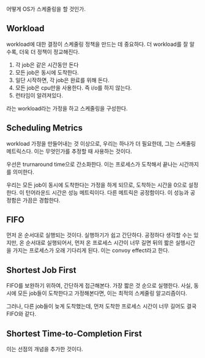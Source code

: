 어떻게 OS가 스케줄링을 할 것인가.
## Workload
workload에 대한 결정이 스케줄링 정책을 만드는 데 중요하다. 더 workload를 잘 알수록, 더욱 더 정책이 정교해진다.

1. 각 job은 같은 시간동안 돈다
2. 모든 job은 동시에 도착한다.
3. 일단 시작하면, 각 job은 완료를 위해 돈다.
4. 모든 job은 cpu만을 사용한다. 즉 i/o를 하지 않는다.
5. 런타임이 알려져있다.

라는 workload라는 가정을 하고 스케줄링을 구성한다.
## Scheduling Metrics
workload 가정을 만들어내는 것 이상으로, 우리는 하나가 더 필요한데, 그는 스케줄링 메트릭스다. 이는 무엇인가를 추정할 때 사용하는 것이다. 

우선은 trurnaround time으로 간소화한다. 
이는 프로세스가 도착해서 끝나는 시간까지를 의미한다. 

우리는 모든 job이 동시에 도착한다는 가정을 하게 되므로, 도착하는 시간을 0으로 설정한다. 
이 턴어라운드 시간은 성능 메트릭이다. 
다른 메트릭은 공정함이다. 이 성능과 공정함은 가끔은 경합한다. 

## FIFO
먼저 온 순서대로 실행되는 것이다. 실행하기가 쉽고 간단하다. 
공정하다 생각할 수는 있지만, 온 순서대로 실행되어서, 먼저 온 프로세스 시간이 너무 길면 뒤의 짧은 실헹시간을 가지는 프로세스가 오래 기다리게 된다. 
이는 convoy effect라고 한다. 

## Shortest Job First
FIFO를 보완하기 위하여, 간단하게 접근해본다. 
가장 짧은 것 순으로 실행한다. 
사실, 동시에 모든 job들이 도착한다고 가정해본다면, 이는 최적의 스케줄링 알고리즘이다. 

그러나, 다른 job들이 늦게 도착했는데, 먼저 도착한 프로세스 시간이 너무 길어도 결국 FIFO와 같다. 

## Shortest Time-to-Completion First
이는 선점의 개념을 추가한 것이다. 